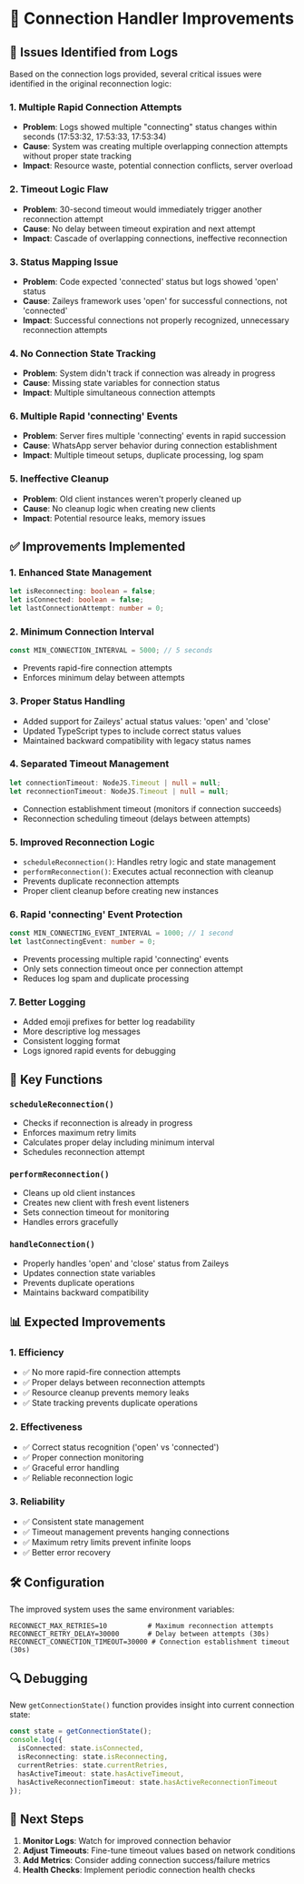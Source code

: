 # 🔧 Connection Handler Improvements

## 🚨 Issues Identified from Logs

Based on the connection logs provided, several critical issues were identified in the original reconnection logic:

### 1. **Multiple Rapid Connection Attempts**
- **Problem**: Logs showed multiple "connecting" status changes within seconds (17:53:32, 17:53:33, 17:53:34)
- **Cause**: System was creating multiple overlapping connection attempts without proper state tracking
- **Impact**: Resource waste, potential connection conflicts, server overload

### 2. **Timeout Logic Flaw**
- **Problem**: 30-second timeout would immediately trigger another reconnection attempt
- **Cause**: No delay between timeout expiration and next attempt
- **Impact**: Cascade of overlapping connections, ineffective reconnection

### 3. **Status Mapping Issue**
- **Problem**: Code expected 'connected' status but logs showed 'open' status
- **Cause**: Zaileys framework uses 'open' for successful connections, not 'connected'
- **Impact**: Successful connections not properly recognized, unnecessary reconnection attempts

### 4. **No Connection State Tracking**
- **Problem**: System didn't track if connection was already in progress
- **Cause**: Missing state variables for connection status
- **Impact**: Multiple simultaneous connection attempts

### 6. **Multiple Rapid 'connecting' Events**
- **Problem**: Server fires multiple 'connecting' events in rapid succession
- **Cause**: WhatsApp server behavior during connection establishment
- **Impact**: Multiple timeout setups, duplicate processing, log spam

### 5. **Ineffective Cleanup**
- **Problem**: Old client instances weren't properly cleaned up
- **Cause**: No cleanup logic when creating new clients
- **Impact**: Potential resource leaks, memory issues

## ✅ Improvements Implemented

### 1. **Enhanced State Management**
```typescript
let isReconnecting: boolean = false;
let isConnected: boolean = false;
let lastConnectionAttempt: number = 0;
```

### 2. **Minimum Connection Interval**
```typescript
const MIN_CONNECTION_INTERVAL = 5000; // 5 seconds
```
- Prevents rapid-fire connection attempts
- Enforces minimum delay between attempts

### 3. **Proper Status Handling**
- Added support for Zaileys' actual status values: 'open' and 'close'
- Updated TypeScript types to include correct status values
- Maintained backward compatibility with legacy status names

### 4. **Separated Timeout Management**
```typescript
let connectionTimeout: NodeJS.Timeout | null = null;
let reconnectionTimeout: NodeJS.Timeout | null = null;
```
- Connection establishment timeout (monitors if connection succeeds)
- Reconnection scheduling timeout (delays between attempts)

### 5. **Improved Reconnection Logic**
- `scheduleReconnection()`: Handles retry logic and state management
- `performReconnection()`: Executes actual reconnection with cleanup
- Prevents duplicate reconnection attempts
- Proper client cleanup before creating new instances

### 6. **Rapid 'connecting' Event Protection**
```typescript
const MIN_CONNECTING_EVENT_INTERVAL = 1000; // 1 second
let lastConnectingEvent: number = 0;
```
- Prevents processing multiple rapid 'connecting' events
- Only sets connection timeout once per connection attempt
- Reduces log spam and duplicate processing

### 7. **Better Logging**
- Added emoji prefixes for better log readability
- More descriptive log messages
- Consistent logging format
- Logs ignored rapid events for debugging

## 🔧 Key Functions

### `scheduleReconnection()`
- Checks if reconnection is already in progress
- Enforces maximum retry limits
- Calculates proper delay including minimum interval
- Schedules reconnection attempt

### `performReconnection()`
- Cleans up old client instances
- Creates new client with fresh event listeners
- Sets connection timeout for monitoring
- Handles errors gracefully

### `handleConnection()`
- Properly handles 'open' and 'close' status from Zaileys
- Updates connection state variables
- Prevents duplicate operations
- Maintains backward compatibility

## 📊 Expected Improvements

### 1. **Efficiency**
- ✅ No more rapid-fire connection attempts
- ✅ Proper delays between reconnection attempts
- ✅ Resource cleanup prevents memory leaks
- ✅ State tracking prevents duplicate operations

### 2. **Effectiveness**
- ✅ Correct status recognition ('open' vs 'connected')
- ✅ Proper connection monitoring
- ✅ Graceful error handling
- ✅ Reliable reconnection logic

### 3. **Reliability**
- ✅ Consistent state management
- ✅ Timeout management prevents hanging connections
- ✅ Maximum retry limits prevent infinite loops
- ✅ Better error recovery

## 🛠️ Configuration

The improved system uses the same environment variables:

```env
RECONNECT_MAX_RETRIES=10          # Maximum reconnection attempts
RECONNECT_RETRY_DELAY=30000       # Delay between attempts (30s)
RECONNECT_CONNECTION_TIMEOUT=30000 # Connection establishment timeout (30s)
```

## 🔍 Debugging

New `getConnectionState()` function provides insight into current connection state:

```typescript
const state = getConnectionState();
console.log({
  isConnected: state.isConnected,
  isReconnecting: state.isReconnecting,
  currentRetries: state.currentRetries,
  hasActiveTimeout: state.hasActiveTimeout,
  hasActiveReconnectionTimeout: state.hasActiveReconnectionTimeout
});
```

## 🚀 Next Steps

1. **Monitor Logs**: Watch for improved connection behavior
2. **Adjust Timeouts**: Fine-tune timeout values based on network conditions
3. **Add Metrics**: Consider adding connection success/failure metrics
4. **Health Checks**: Implement periodic connection health checks
